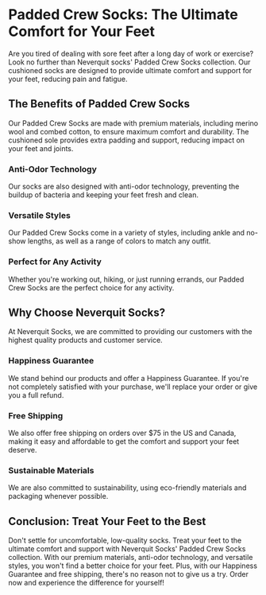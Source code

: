 # Padded Crew Socks: The Ultimate Comfort for Your Feet

Are you tired of dealing with sore feet after a long day of work or exercise? Look no further than Neverquit socks' Padded Crew Socks collection. Our cushioned socks are designed to provide ultimate comfort and support for your feet, reducing pain and fatigue.

## The Benefits of Padded Crew Socks

Our Padded Crew Socks are made with premium materials, including merino wool and combed cotton, to ensure maximum comfort and durability. The cushioned sole provides extra padding and support, reducing impact on your feet and joints. 

### Anti-Odor Technology

Our socks are also designed with anti-odor technology, preventing the buildup of bacteria and keeping your feet fresh and clean.

### Versatile Styles

Our Padded Crew Socks come in a variety of styles, including ankle and no-show lengths, as well as a range of colors to match any outfit. 

### Perfect for Any Activity

Whether you're working out, hiking, or just running errands, our Padded Crew Socks are the perfect choice for any activity. 

## Why Choose Neverquit Socks?

At Neverquit Socks, we are committed to providing our customers with the highest quality products and customer service. 

### Happiness Guarantee

We stand behind our products and offer a Happiness Guarantee. If you're not completely satisfied with your purchase, we'll replace your order or give you a full refund.

### Free Shipping

We also offer free shipping on orders over $75 in the US and Canada, making it easy and affordable to get the comfort and support your feet deserve.

### Sustainable Materials

We are also committed to sustainability, using eco-friendly materials and packaging whenever possible.

## Conclusion: Treat Your Feet to the Best

Don't settle for uncomfortable, low-quality socks. Treat your feet to the ultimate comfort and support with Neverquit Socks' Padded Crew Socks collection. With our premium materials, anti-odor technology, and versatile styles, you won't find a better choice for your feet. Plus, with our Happiness Guarantee and free shipping, there's no reason not to give us a try. Order now and experience the difference for yourself!